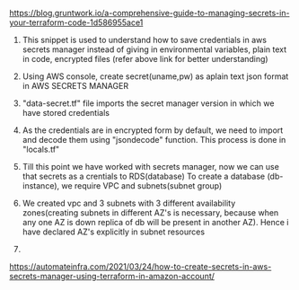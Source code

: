 https://blog.gruntwork.io/a-comprehensive-guide-to-managing-secrets-in-your-terraform-code-1d586955ace1



1. This snippet is used to understand how to save credentials in aws secrets manager instead of giving in environmental variables, plain text in code, encrypted files (refer above link for better understanding)

2. Using AWS console, create secret(uname,pw) as aplain text json format in AWS SECRETS MANAGER

3. "data-secret.tf" file imports the secret manager version in which we have stored credentials

4. As the credentials are in encrypted form by default, we need to import and decode them using "jsondecode" function. This process is done in "locals.tf"

5. Till this point we have worked with secrets manager, now we can use that secrets as a crentials to RDS(database)
To create a database (db-instance), we require VPC and subnets(subnet group)

6. We created vpc and 3 subnets with 3 different availability zones(creating subnets in different AZ's is necessary, because when any one AZ is down replica of db will be present in another AZ). Hence i have declared AZ's explicitly in subnet resources

7. 
 
https://automateinfra.com/2021/03/24/how-to-create-secrets-in-aws-secrets-manager-using-terraform-in-amazon-account/